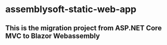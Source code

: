 # assemblysoft-static-web-app

## This is the migration project from ASP.NET Core MVC to Blazor Webassembly
